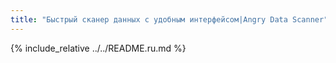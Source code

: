 ```yaml
---
title: "Быстрый сканер данных с удобным интерфейсом|Angry Data Scanner"
---
```

{% include_relative ../../README.ru.md %}
